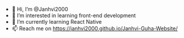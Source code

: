 - 👋 Hi, I’m @Janhvi2000
- 👀 I’m interested in learning front-end development
- 🌱 I’m currently learning React Native
- 📫 Reach me on https://janhvi2000.github.io/Janhvi-Guha-Website/

<!---
Janhvi2000/Janhvi2000 is a ✨ special ✨ repository because its `README.md` (this file) appears on your GitHub profile.
You can click the Preview link to take a look at your changes.
--->
